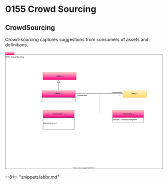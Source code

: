 <!-- SPDX-License-Identifier: CC-BY-4.0 -->
<!-- Copyright Contributors to the Egeria project. -->

# 0155 Crowd Sourcing

## CrowdSourcing

Crowd-sourcing captures suggestions from consumers of assets and definitions.

![UML](0155-crowd-sourcing.svg)

--8<-- "snippets/abbr.md"
